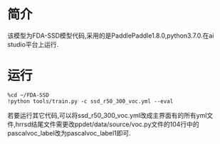# 简介

该模型为FDA-SSD模型代码,采用的是PaddlePaddle1.8.0,python3.7.0.在ai studio平台上运行.

# 运行
```Shell
%cd ~/FDA-SSD
!python tools/train.py -c ssd_r50_300_voc.yml --eval
```
若要运行其它代码,可以将ssd_r50_300_voc.yml改成主界面有的所有yml文件,hrrsd结尾文件需更改ppdet/data/source/voc.py文件的104行中的pascalvoc_label改为pascalvoc_label1即可.
